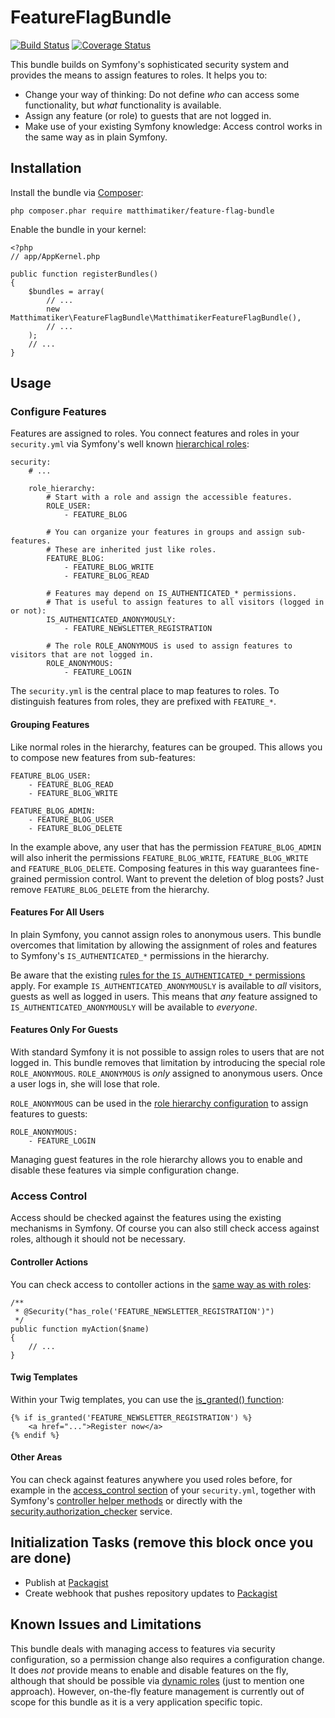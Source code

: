# FeatureFlagBundle #

[![Build Status](https://travis-ci.org/Matthimatiker/FeatureFlagBundle.svg?branch=master)](https://travis-ci.org/Matthimatiker/FeatureFlagBundle)
[![Coverage Status](https://coveralls.io/repos/github/Matthimatiker/FeatureFlagBundle/badge.svg?branch=master)](https://coveralls.io/github/Matthimatiker/FeatureFlagBundle?branch=master)

This bundle builds on Symfony's sophisticated security system and provides the means to assign features to roles.
It helps you to:

- Change your way of thinking: Do not define *who* can access some functionality, but *what* functionality is available.
- Assign any feature (or role) to guests that are not logged in.
- Make use of your existing Symfony knowledge: Access control works in the same way as in plain Symfony.

## Installation ##

Install the bundle via [Composer](https://getcomposer.org):

    php composer.phar require matthimatiker/feature-flag-bundle

Enable the bundle in your kernel:

    <?php
    // app/AppKernel.php

    public function registerBundles()
    {
        $bundles = array(
            // ...
            new Matthimatiker\FeatureFlagBundle\MatthimatikerFeatureFlagBundle(),
            // ...
        );
        // ...
    }

## Usage ##

### Configure Features ###

Features are assigned to roles. You connect features and roles in your ``security.yml``
via Symfony's well known [hierarchical roles](http://symfony.com/doc/current/book/security.html#hierarchical-roles):

    security:
        # ...
        
        role_hierarchy:
            # Start with a role and assign the accessible features.
            ROLE_USER:
                - FEATURE_BLOG
                
            # You can organize your features in groups and assign sub-features.
            # These are inherited just like roles.
            FEATURE_BLOG:
                - FEATURE_BLOG_WRITE
                - FEATURE_BLOG_READ
                
            # Features may depend on IS_AUTHENTICATED_* permissions.
            # That is useful to assign features to all visitors (logged in or not):
            IS_AUTHENTICATED_ANONYMOUSLY:
                - FEATURE_NEWSLETTER_REGISTRATION
                
            # The role ROLE_ANONYMOUS is used to assign features to visitors that are not logged in.
            ROLE_ANONYMOUS:
                - FEATURE_LOGIN

The ``security.yml`` is the central place to map features to roles.
To distinguish features from roles, they are prefixed with ``FEATURE_*``.

#### Grouping Features ####

Like normal roles in the hierarchy, features can be grouped. This allows you to compose new features from sub-features:

    FEATURE_BLOG_USER:
        - FEATURE_BLOG_READ
        - FEATURE_BLOG_WRITE
    
    FEATURE_BLOG_ADMIN:
        - FEATURE_BLOG_USER
        - FEATURE_BLOG_DELETE
        
In the example above, any user that has the permission ``FEATURE_BLOG_ADMIN`` will also inherit the permissions
``FEATURE_BLOG_WRITE``, ``FEATURE_BLOG_WRITE`` and ``FEATURE_BLOG_DELETE``. Composing features in this way 
guarantees fine-grained permission control. Want to prevent the deletion of blog posts? Just remove 
``FEATURE_BLOG_DELETE`` from the hierarchy.

#### Features For All Users ####

In plain Symfony, you cannot assign roles to anonymous users. This bundle overcomes that limitation by allowing the
assignment of roles and features to Symfony's ``IS_AUTHENTICATED_*`` permissions in the hierarchy.

Be aware that the existing [rules for the ``IS_AUTHENTICATED_*`` permissions](http://symfony.com/doc/current/book/security.html#checking-to-see-if-a-user-is-logged-in-is-authenticated-fully) apply. 
For example ``IS_AUTHENTICATED_ANONYMOUSLY`` is available to *all* visitors, guests as well as logged in users. 
This means that *any* feature assigned to ``IS_AUTHENTICATED_ANONYMOUSLY`` will be available to *everyone*.

#### Features Only For Guests ####

With standard Symfony it is not possible to assign roles to users that are not logged in.
This bundle removes that limitation by introducing the special role ``ROLE_ANONYMOUS``.
``ROLE_ANONYMOUS`` is *only* assigned to anonymous users. 
Once a user logs in, she will lose that role.

``ROLE_ANONYMOUS`` can be used in the [role hierarchy configuration](http://symfony.com/doc/current/book/security.html#hierarchical-roles)
to assign features to guests:

    ROLE_ANONYMOUS:
        - FEATURE_LOGIN

Managing guest features in the role hierarchy allows you to enable and disable these features via simple
configuration change.

### Access Control ###

Access should be checked against the features using the existing mechanisms in Symfony. 
Of course you can also still check access against roles, although it should not be necessary.

#### Controller Actions ####

You can check access to contoller actions in the [same way as with roles](http://symfony.com/doc/current/book/security.html#securing-controllers-and-other-code):

    /**
     * @Security("has_role('FEATURE_NEWSLETTER_REGISTRATION')")
     */
    public function myAction($name)
    {
        // ...
    }
    
#### Twig Templates #### 

Within your Twig templates, you can use the [is_granted() function](http://symfony.com/doc/current/book/security.html#access-control-in-templates):

    {% if is_granted('FEATURE_NEWSLETTER_REGISTRATION') %}
        <a href="...">Register now</a>
    {% endif %}

#### Other Areas ####

You can check against features anywhere you used roles before, for example in the
[access_control section](http://symfony.com/doc/current/book/security.html#securing-url-patterns-access-control)
of your ``security.yml``, together with Symfony's
[controller helper methods](http://symfony.com/doc/current/book/security.html#securing-controllers-and-other-code)
or directly with the
[security.authorization_checker](http://symfony.com/doc/current/book/security.html#securing-controllers-and-other-code)
service.

## Initialization Tasks (remove this block once you are done) ##

- Publish at [Packagist](https://packagist.org/)
- Create webhook that pushes repository updates to [Packagist](https://packagist.org/)

## Known Issues and Limitations ##

This bundle deals with managing access to features via security configuration, so a permission change also requires
a configuration change.
It does *not* provide means to enable and disable features on the fly, although that should be possible via
[dynamic roles](http://php-and-symfony.matthiasnoback.nl/2012/07/symfony2-security-creating-dynamic-roles-using-roleinterface/)
(just to mention one approach).
However, on-the-fly feature management is currently out of scope for this bundle as it is a very application specific topic.
